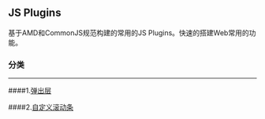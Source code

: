 ## JS Plugins 

基于AMD和CommonJS规范构建的常用的JS Plugins。快速的搭建Web常用的功能。

### 分类

---

####1.[弹出层](https://github.com/SeuHkx/Wild/tree/master/js/lib-hbox)

####2.[自定义滚动条](https://github.com/SeuHkx/Wild/tree/master/js/lib-hscroll)

 